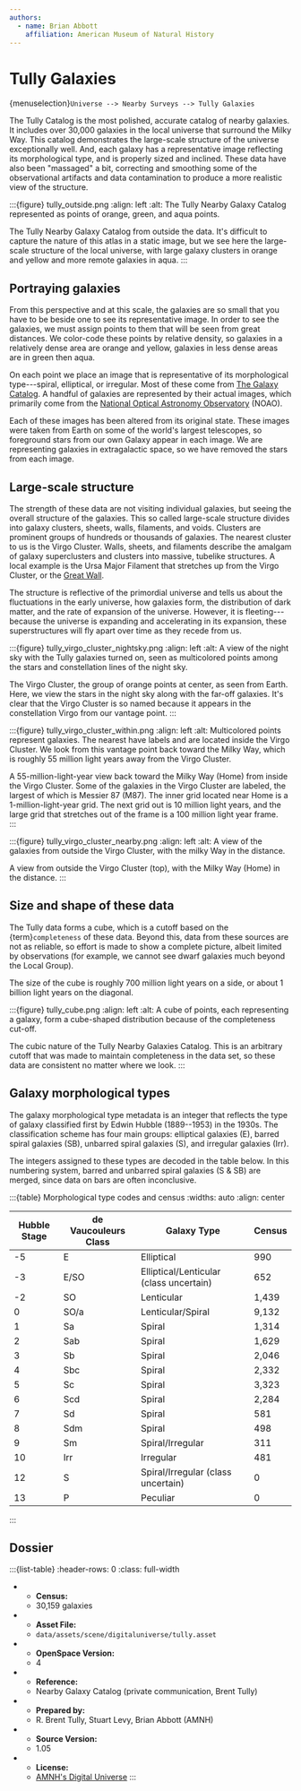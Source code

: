 ```yaml
---
authors:
  - name: Brian Abbott
    affiliation: American Museum of Natural History
---
```



# Tully Galaxies

{menuselection}`Universe --> Nearby Surveys --> Tully Galaxies`



The Tully Catalog is the most polished, accurate catalog of nearby galaxies. It includes over 30,000 galaxies in the local universe that surround the Milky Way. This catalog demonstrates the large-scale structure of the universe exceptionally well. And, each galaxy has a representative image reflecting its morphological type, and is properly sized and inclined. These data have also been "massaged" a bit, correcting and smoothing some of the observational artifacts and data contamination to produce a more realistic view of the structure.


:::{figure} tully_outside.png
:align: left
:alt: The Tully Nearby Galaxy Catalog represented as points of orange, green, and aqua points. 

The Tully Nearby Galaxy Catalog from outside the data. It's difficult to capture the nature of this atlas in a static image, but we see here the large-scale structure of the local universe, with large galaxy clusters in orange and yellow and more remote galaxies in aqua.
:::



## Portraying galaxies 

From this perspective and at this scale, the galaxies are so small that you have to be beside one to see its representative image. In order to see the galaxies, we must assign points to them that will be seen from great distances. We color-code these points by relative density, so galaxies in a relatively dense area are orange and yellow, galaxies in less dense areas are in green then aqua.

On each point we place an image that is representative of its morphological type---spiral, elliptical, or irregular. Most of these come from [The Galaxy Catalog](http://zsolt-frei.net/catalog.htm). A handful of galaxies are represented by their actual images, which primarily come from the [National Optical Astronomy Observatory](https://en.wikipedia.org/wiki/National_Optical_Astronomy_Observatory) (NOAO).  

Each of these images has been altered from its original state. These images were taken from Earth on some of the world's largest telescopes, so foreground stars from our own Galaxy appear in each
image. We are representing galaxies in extragalactic space, so we have removed the stars from each image.


## Large-scale structure

The strength of these data are not visiting individual galaxies, but seeing the overall structure of the galaxies. This so called large-scale structure divides into galaxy clusters, sheets, walls, filaments, and voids. Clusters are prominent groups of hundreds or thousands of galaxies. The nearest cluster to us is the Virgo Cluster. Walls, sheets, and filaments describe the amalgam of galaxy superclusters and clusters into massive, tubelike structures. A local example is the Ursa Major Filament that stretches up from the Virgo Cluster, or the [Great Wall](https://en.wikipedia.org/wiki/CfA2_Great_Wall). 

The structure is reflective of the primordial universe and tells us about the fluctuations in the early universe, how galaxies form, the distribution of dark matter, and the rate of expansion of the universe. However, it is fleeting---because the universe is expanding and accelerating in its expansion, these superstructures will fly apart over time as they recede from us.


:::{figure} tully_virgo_cluster_nightsky.png
:align: left
:alt: A view of the night sky with the Tully galaxies turned on, seen as multicolored points among the stars and constellation lines of the night sky.

The Virgo Cluster, the group of orange points at center, as seen from Earth. Here, we view the stars in the night sky along with the far-off galaxies. It's clear that the Virgo Cluster is so named because it appears in the constellation Virgo from our vantage point.
:::


:::{figure} tully_virgo_cluster_within.png
:align: left
:alt: Multicolored points represent galaxies. The nearest have labels and are located inside the Virgo Cluster. We look from this vantage point back toward the Milky Way, which is roughly 55 million light years away from the Virgo Cluster.

A 55-million-light-year view back toward the Milky Way (Home) from inside the Virgo Cluster. Some of the galaxies in the Virgo Cluster are labeled, the largest of which is Messier 87 (M87). The inner grid located near Home is a 1-million-light-year grid. The next grid out is 10 million light years, and the large grid that stretches out of the frame is a 100 million light year frame.   
:::



:::{figure} tully_virgo_cluster_nearby.png
:align: left
:alt: A view of the galaxies from outside the Virgo Cluster, with the milky Way in the distance.

A view from outside the Virgo Cluster (top), with the Milky Way (Home) in the distance.
:::



## Size and shape of these data

The Tully data forms a cube, which is a cutoff based on the {term}`completeness` of these data. Beyond this, data from these sources are not as reliable, so effort is made to show a complete picture, albeit limited by observations (for example, we cannot see dwarf galaxies much beyond the Local Group).

The size of the cube is roughly 700 million light years on a side, or about 1 billion light years on the diagonal.


:::{figure} tully_cube.png
:align: left
:alt: A cube of points, each representing a galaxy, form a cube-shaped distribution because of the completeness cut-off.

The cubic nature of the Tully Nearby Galaxies Catalog. This is an arbitrary cutoff that was made to maintain completeness in the data set, so these data are consistent no matter where we look.
:::




## Galaxy morphological types

The galaxy morphological type metadata is an integer that reflects the type of galaxy classified first by Edwin Hubble (1889--1953) in the 1930s. The classification scheme has four main groups: elliptical galaxies (E), barred spiral galaxies (SB), unbarred spiral galaxies (S), and irregular galaxies (Irr). 

The integers assigned to these types are decoded in the table below. In this numbering system, barred and unbarred spiral galaxies (S & SB) are merged, since data on bars are often inconclusive.


:::{table} Morphological type codes and census
:widths: auto
:align: center

| Hubble Stage | de Vaucouleurs Class | Galaxy Type | Census |
| ------------ | -------------------- | ----------- | ------ |
| -5 | E | Elliptical | 990 |
| -3 | E/SO | Elliptical/Lenticular (class uncertain) | 652 |
| -2 | SO | Lenticular | 1,439 |
| 0 | SO/a | Lenticular/Spiral | 9,132 |
| 1 | Sa | Spiral | 1,314 |
| 2 | Sab | Spiral | 1,629 |
| 3 | Sb | Spiral | 2,046 |
| 4 | Sbc | Spiral | 2,332 |
| 5 | Sc | Spiral | 3,323 |
| 6 | Scd | Spiral | 2,284 |
| 7 | Sd | Spiral | 581 |
| 8 | Sdm |Spiral  | 498 |
| 9 | Sm | Spiral/Irregular | 311 |
| 10 | Irr | Irregular | 481 |
| 12 | S | Spiral/Irregular (class uncertain) | 0 |
| 13 | P | Peculiar | 0 |
:::


## Dossier
:::{list-table}
:header-rows: 0
:class: full-width

* - **Census:**
  - 30,159 galaxies
* - **Asset File:**
  - `data/assets/scene/digitaluniverse/tully.asset`
* - **OpenSpace Version:**
  - 4
* - **Reference:**
  - Nearby Galaxy Catalog (private communication, Brent Tully)
* - **Prepared by:**
  - R. Brent Tully, Stuart Levy, Brian Abbott (AMNH)
* - **Source Version:**
  - 1.05
* - **License:**
  - [AMNH's Digital Universe](https://www.amnh.org/research/hayden-planetarium/digital-universe/download/digital-universe-license)
:::